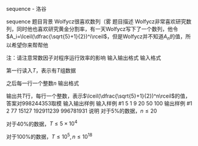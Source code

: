



sequence - 洛谷














sequence
题目背景
Wolfycz很喜欢数列（雾
题目描述
Wolfycz非常喜欢研究数列，同时他也喜欢研究黄金分割率，有一天Wolfycz写下了一个数列，他令$A_i=\lceil(\dfrac{\sqrt{5}+1}{2})^i\rceil$，但是Wolfycz并不知道$A_n$的值，所以希望你来帮帮他

注：请注意常数因子对程序运行效率的影响
输入输出格式
输入格式

第一行读入$T$，表示有$T$组数据

之后每一行一个整数$n$
输出格式

输出共$T$行，每行一个整数，表示$\lceil(\dfrac{\sqrt{5}+1}{2})^n\rceil$的值，答案对998244353取模
输入输出样例
输入样例 #1
5
1
9
20
50
100
输出样例 #1
2
77
15127
192911239
996781931
说明
对于$5\%$的数据，$n\leqslant 20$

对于$40\%$的数据，$T\leqslant 5×10^4$

对于$100\%$的数据，$T\leqslant 10^5,n\leqslant 10^{18}$






